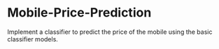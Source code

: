 # Mobile-Price-Prediction
Implement a classifier to predict the price of the mobile using the basic classifier models.
